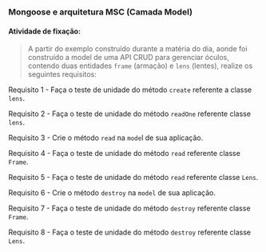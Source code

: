 ###  Mongoose e arquitetura MSC (Camada Model)

####  Atividade de fixação:
> A partir do exemplo construído durante a matéria do dia, aonde foi construído a model de uma API CRUD para gerenciar óculos, contendo duas entidades `frame` (armação) e `lens` (lentes), realize os seguintes requisitos:

Requisito 1 - Faça o teste de unidade do método `create` referente a classe `lens`.

Requisito 2 - Faça o teste de unidade do método `readOne` referente classe `lens`.

Requisito 3 - Crie o método `read` na `mode`l de sua aplicação.

Requisito 4 - Faça o teste de unidade do método `read` referente classe `Frame`.

Requisito 5 - Faça o teste de unidade do método `read` referente classe `Lens`.

Requisito 6 - Crie o método `destroy` na `model` de sua aplicação.

Requisito 7 - Faça o teste de unidade do método `destroy` referente classe `Frame`.

Requisito 8 - Faça o teste de unidade do método `destroy` referente classe `Lens`.


